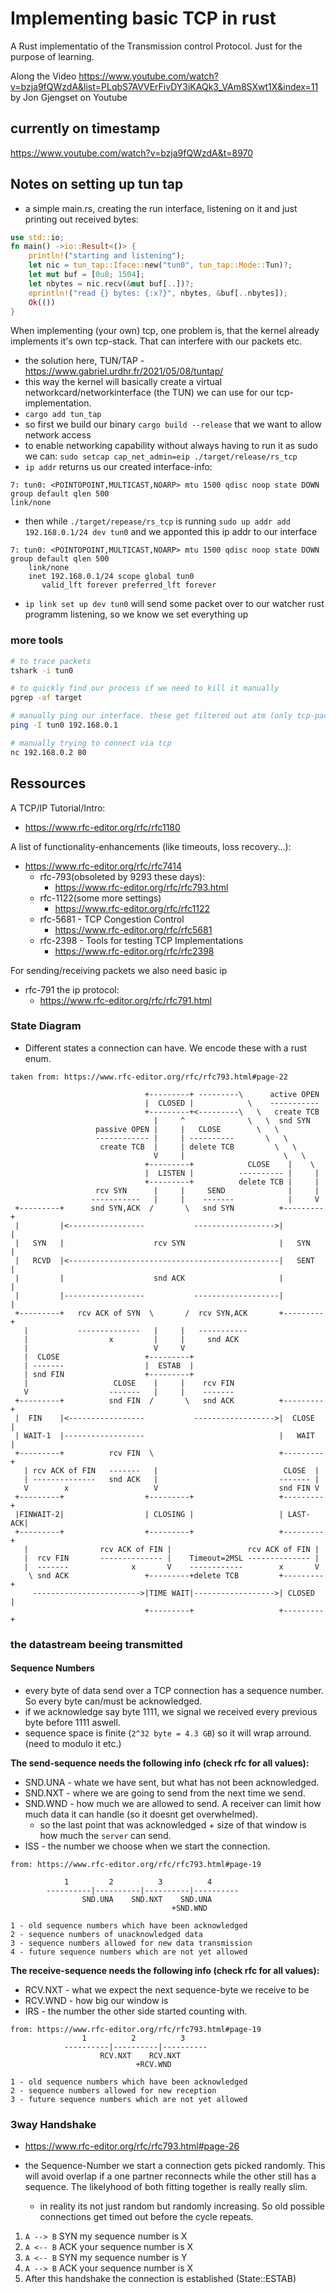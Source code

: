 # Implementing basic TCP in rust

A Rust implementatio of the Transmission control Protocol. Just for the purpose of learning.

Along the Video https://www.youtube.com/watch?v=bzja9fQWzdA&list=PLqbS7AVVErFivDY3iKAQk3_VAm8SXwt1X&index=11 by Jon Gjengset on Youtube

## currently on timestamp

https://www.youtube.com/watch?v=bzja9fQWzdA&t=8970

## Notes on setting up tun tap
- a simple main.rs, creating the run interface, listening on it and just printing out received bytes:
```rs
use std::io;
fn main() ->io::Result<()> {
    println!("starting and listening");
    let nic = tun_tap::Iface::new("tun0", tun_tap::Mode::Tun)?;
    let mut buf = [0u8; 1504];
    let nbytes = nic.recv(&mut buf[..])?;
    eprintln!("read {} bytes: {:x?}", nbytes, &buf[..nbytes]);
    Ok(())
}
```

When implementing (your own) tcp, one problem is, that the kernel already implements it's own tcp-stack. That can interfere with our packets etc.
- the solution here, TUN/TAP - https://www.gabriel.urdhr.fr/2021/05/08/tuntap/
- this way the kernel will basically create a virtual networkcard/networkinterface (the TUN) we can use for our tcp-implementation.
- `cargo add tun_tap`
- so first we build our binary `cargo build --release` that we want to allow network access
- to enable networking capability without always having to run it as sudo we can: `sudo setcap cap_net_admin=eip ./target/release/rs_tcp`
- `ip addr` returns us our created interface-info: 
```
7: tun0: <POINTOPOINT,MULTICAST,NOARP> mtu 1500 qdisc noop state DOWN group default qlen 500    
link/none
```
- then while `./target/repease/rs_tcp` is running `sudo up addr add 192.168.0.1/24 dev tun0` and we apponted this ip addr to our interface
```
7: tun0: <POINTOPOINT,MULTICAST,NOARP> mtu 1500 qdisc noop state DOWN group default qlen 500
    link/none 
    inet 192.168.0.1/24 scope global tun0
       valid_lft forever preferred_lft forever
```
- `ip link set up dev tun0` will send some packet over to our watcher rust programm listening, so we know we set everything up

### more tools
```sh
# to trace packets
tshark -i tun0

# to quickly find our process if we need to kill it manually
pgrep -af target

# manually ping our interface. these get filtered out atm (only tcp-packets continue to get parsed)
ping -I tun0 192.168.0.1

# manually trying to connect via tcp
nc 192.168.0.2 80

```


## Ressources
A TCP/IP Tutorial/Intro:
- https://www.rfc-editor.org/rfc/rfc1180

A list of functionality-enhancements (like timeouts, loss recovery...):
- https://www.rfc-editor.org/rfc/rfc7414
    - rfc-793(obsoleted by 9293 these days):
        - https://www.rfc-editor.org/rfc/rfc793.html
    - rfc-1122(some more settings)
        - https://www.rfc-editor.org/rfc/rfc1122
    - rfc-5681 - TCP Congestion Control
        - https://www.rfc-editor.org/rfc/rfc5681
    - rfc-2398 - Tools for testing TCP Implementations
        - https://www.rfc-editor.org/rfc/rfc2398

For sending/receiving packets we also need basic ip
- rfc-791 the ip protocol:
    - https://www.rfc-editor.org/rfc/rfc791.html

### State Diagram
- Different states a connection can have. We encode these with a rust enum.
```
taken from: https://www.rfc-editor.org/rfc/rfc793.html#page-22

                              +---------+ ---------\      active OPEN
                              |  CLOSED |            \    -----------
                              +---------+<---------\   \   create TCB
                                |     ^              \   \  snd SYN
                   passive OPEN |     |   CLOSE        \   \
                   ------------ |     | ----------       \   \
                    create TCB  |     | delete TCB         \   \
                                V     |                      \   \
                              +---------+            CLOSE    |    \
                              |  LISTEN |          ---------- |     |
                              +---------+          delete TCB |     |
                   rcv SYN      |     |     SEND              |     |
                  -----------   |     |    -------            |     V
 +---------+      snd SYN,ACK  /       \   snd SYN          +---------+
 |         |<-----------------           ------------------>|         |
 |   SYN   |                    rcv SYN                     |   SYN   |
 |   RCVD  |<-----------------------------------------------|   SENT  |
 |         |                    snd ACK                     |         |
 |         |------------------           -------------------|         |
 +---------+   rcv ACK of SYN  \       /  rcv SYN,ACK       +---------+
   |           --------------   |     |   -----------
   |                  x         |     |     snd ACK
   |                            V     V
   |  CLOSE                   +---------+
   | -------                  |  ESTAB  |
   | snd FIN                  +---------+
   |                   CLOSE    |     |    rcv FIN
   V                  -------   |     |    -------
 +---------+          snd FIN  /       \   snd ACK          +---------+
 |  FIN    |<-----------------           ------------------>|  CLOSE  |
 | WAIT-1  |------------------                              |   WAIT  |
 +---------+          rcv FIN  \                            +---------+
   | rcv ACK of FIN   -------   |                            CLOSE  |
   | --------------   snd ACK   |                           ------- |
   V        x                   V                           snd FIN V
 +---------+                  +---------+                   +---------+
 |FINWAIT-2|                  | CLOSING |                   | LAST-ACK|
 +---------+                  +---------+                   +---------+
   |                rcv ACK of FIN |                 rcv ACK of FIN |
   |  rcv FIN       -------------- |    Timeout=2MSL -------------- |
   |  -------              x       V    ------------        x       V
    \ snd ACK                 +---------+delete TCB         +---------+
     ------------------------>|TIME WAIT|------------------>| CLOSED  |
                              +---------+                   +---------+
```

### the datastream beeing transmitted

#### Sequence Numbers
- every byte of data send over a TCP connection has a sequence number. So every byte can/must be acknowledged.
- if we acknowledge say byte 1111, we signal we received every previous byte before 1111 aswell.
- sequence space is finite (`2^32 byte = 4.3 GB`) so it will wrap arround. (need to modulo it etc.)

**The send-sequence needs the following info (check rfc for all values):**

- SND.UNA - whate we have sent, but what has not been acknowledged.
- SND.NXT - where we are going to send from the next time we send.
- SND.WND - how much we are allowed to send. A receiver can limit how much data it can handle (so it doesnt get overwhelmed).
    - so the last point that was acknowledged + size of that window is how much the `server` can send.
- ISS - the number we choose when we start the connection.

```
from: https://www.rfc-editor.org/rfc/rfc793.html#page-19

            1         2          3          4
        ----------|----------|----------|----------
                SND.UNA    SND.NXT    SND.UNA
                                    +SND.WND

1 - old sequence numbers which have been acknowledged
2 - sequence numbers of unacknowledged data
3 - sequence numbers allowed for new data transmission
4 - future sequence numbers which are not yet allowed
```

**The receive-sequence needs the following info (check rfc for all values):**

- RCV.NXT - what we expect the next sequence-byte we receive to be
- RCV.WND - how big our window is
- IRS - the number the other side started counting with.

```
from: https://www.rfc-editor.org/rfc/rfc793.html#page-19
                1          2          3
            ----------|----------|----------
                    RCV.NXT    RCV.NXT
                            +RCV.WND

1 - old sequence numbers which have been acknowledged
2 - sequence numbers allowed for new reception
3 - future sequence numbers which are not yet allowed
```

### 3way Handshake 
- https://www.rfc-editor.org/rfc/rfc793.html#page-26

- the Sequence-Number we start a connection gets picked randomly. This will avoid overlap if a one partner reconnects while the other still has a sequence. The likelyhood of both fitting together is really really slim.
    - in reality its not just random but randomly increasing. So old possible connections get timed out before the cycle repeats.

1. `A --> B` SYN my sequence number is X
2. `A <-- B` ACK your sequence number is X
3. `A <-- B` SYN my sequence number is Y
4. `A --> B` ACK your sequence number is X
5. After this handshake the connection is established (State::ESTAB)
